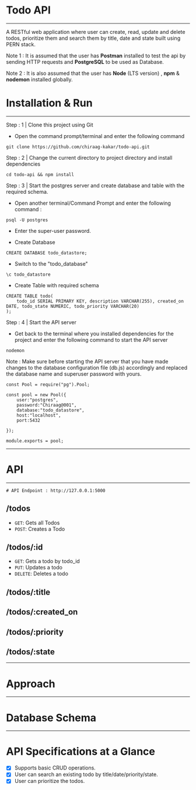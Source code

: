 # Todo API
---
A RESTful web application where user can create, read, update and delete todos, prioritize them and search them by title, date and state built using PERN stack.


Note 1 : It is assumed that the user has **Postman** installed to test the api by sending HTTP requests and **PostgreSQL** to be used as Database.


Note 2 : It is also assumed that the user has **Node** (LTS version) , **npm**  &  **nodemon** installed globally.

# Installation & Run
---
Step : 1 | Clone this project using Git
* Open the command prompt/terminal and enter the following command
```
git clone https://github.com/chiraag-kakar/todo-api.git
```


Step : 2 | Change the current directory to project directory and install dependencies
```
cd todo-api && npm install
```


Step : 3 | Start the postgres server and create database and table with the required schema. 
* Open another terminal/Command Prompt and enter the following command :
```
psql -U postgres
```
* Enter the super-user password.

* Create Database 
```
CREATE DATABASE todo_datastore;
```
* Switch to the "todo_database"
```
\c todo_datastore
```

* Create Table with required schema
```
CREATE TABLE todo(
    todo_id SERIAL PRIMARY KEY, description VARCHAR(255), created_on DATE, todo_state NUMERIC, todo_priority VARCHAR(20)
);
```

Step : 4 | Start the API server
  * Get back to the terminal where you installed dependencies for the project and enter the following command to start the API server
```
nodemon
```

Note : Make sure before starting the API server that you have made changes to the database configuration file (db.js) accordingly and replaced the database name and superuser password with yours.

```(js)
const Pool = require("pg").Pool;

const pool = new Pool({
    user:"postgres",
    password:"Chiraag@001",
    database:"todo_datastore",
    host:"localhost",
    port:5432

});

module.exports = pool;
```

---

# API
---

```
# API Endpoint : http://127.0.0.1:5000
```

## /todos
* `GET`: Gets all Todos
* `POST`: Creates a Todo

## /todos/:id
* `GET`: Gets a todo by todo_id
* `PUT`: Updates a todo 
* `DELETE`: Deletes a todo


## /todos/:title

## /todos/:created_on

## /todos/:priority

## /todos/:state



---
# Approach


---
# Database Schema


---

# API Specifications at a Glance
- [x] Supports basic CRUD operations.
- [x] User can search an existing todo by title/date/priority/state.
- [x] User can prioritize the todos.
